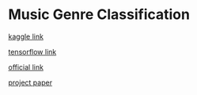 # Music Genre Classification

[kaggle link](https://www.kaggle.com/carlthome/gtzan-genre-collection)

[tensorflow link](https://www.tensorflow.org/datasets/catalog/gtzan)

[official link](http://marsyas.info/downloads/datasets.html)

[project paper](paper.pdf)
